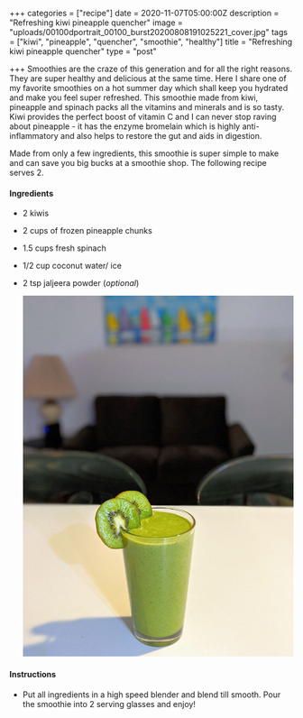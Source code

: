 +++
categories = ["recipe"]
date = 2020-11-07T05:00:00Z
description = "Refreshing kiwi pineapple quencher"
image = "uploads/00100dportrait_00100_burst20200808191025221_cover.jpg"
tags = ["kiwi", "pineapple", "quencher", "smoothie", "healthy"]
title = "Refreshing kiwi pineapple quencher"
type = "post"

+++
Smoothies are the craze of this generation and for all the right reasons. They are super healthy and delicious at the same time. Here I share one of my favorite smoothies on a hot summer day which shall keep you hydrated and make you feel super refreshed. This smoothie made from kiwi, pineapple and spinach packs all the vitamins and minerals and is so tasty. Kiwi provides the perfect boost of vitamin C and I can never stop raving about pineapple - it has the enzyme bromelain which is highly anti-inflammatory and also helps to restore the gut and aids in digestion.

Made from only a few ingredients, this smoothie is super simple to make and can save you big bucks at a smoothie shop. The following recipe serves 2.

#### Ingredients

* 2 kiwis
* 2 cups of frozen pineapple chunks
* 1.5 cups fresh spinach
* 1/2 cup coconut water/ ice
* 2 tsp jaljeera powder (_optional_)

  ![](uploads/00100dportrait_00100_burst20200808190607053_cover.jpg)

#### Instructions

* Put all ingredients in a high speed blender and blend till smooth. Pour the smoothie into 2 serving glasses and enjoy!